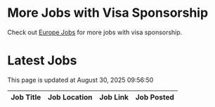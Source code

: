 # More Jobs with Visa Sponsorship

Check out [Europe Jobs](https://github.com/sureshparimi/europejobs#latest-jobs) for more jobs with visa sponsorship.

# Latest Jobs

This page is updated at August 30, 2025 09:56:50

| Job Title | Job Location | Job Link | Job Posted |
| --- | --- | --- | --- |
